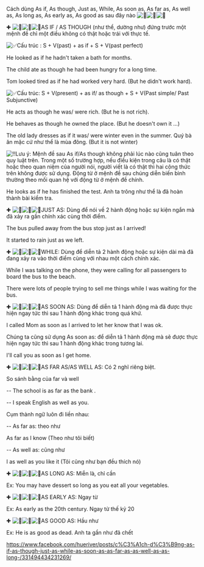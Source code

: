 Cách dùng As if, As though, Just as, While, As soon as, As far as, As well as, As long as, As early as, As good as sau đây nào ![💯](https://static.xx.fbcdn.net/images/emoji.php/v9/tf1/1/16/1f4af.png)![💯](https://static.xx.fbcdn.net/images/emoji.php/v9/tf1/1/16/1f4af.png)![💯](https://static.xx.fbcdn.net/images/emoji.php/v9/tf1/1/16/1f4af.png)

✚ ![🍉](https://static.xx.fbcdn.net/images/emoji.php/v9/t10/1/16/1f349.png)![🍉](https://static.xx.fbcdn.net/images/emoji.php/v9/t10/1/16/1f349.png)![🍉](https://static.xx.fbcdn.net/images/emoji.php/v9/t10/1/16/1f349.png)AS IF / AS THOUGH (như thể, dường như) đứng trước một mệnh đề chỉ một điều không có thật hoặc trái với thực tế.

![✅](https://static.xx.fbcdn.net/images/emoji.php/v9/t33/1/16/2705.png)Cấu trúc : S + V(past) + as if + S + V(past perfect)

He looked as if he hadn't taken a bath for months.

The child ate as though he had been hungry for a long time.

Tom looked tired as if he had worked very hard. (But he didn't work hard).

![✅](https://static.xx.fbcdn.net/images/emoji.php/v9/t33/1/16/2705.png)Cấu trúc: S + V(present) + as if/ as though + S + V(Past simple/ Past Subjunctive)

He acts as though he was/ were rich. (But he is not rich).

He behaves as though he owned the place. (But he doesn't own it ...)

The old lady dresses as if it was/ were winter even in the summer. Quý bà ăn mặc cứ như thể là mùa đông. (But it is not winter)

![‼️](https://static.xx.fbcdn.net/images/emoji.php/v9/t77/1/16/203c.png)Lưu ý: Mệnh đề sau As if/As though không phải lúc nào cũng tuân theo quy luật trên. Trong một số trường hợp, nếu điều kiện trong câu là có thật hoặc theo quan niệm của người nói, người viết là có thật thì hai công thức trên không được sử dụng. Động từ ở mệnh đề sau chúng diễn biến bình thường theo mối quan hệ với động từ ở mệnh đề chính.

He looks as if he has finished the test. Anh ta trông như thể là đã hoàn thành bài kiểm tra.

✚ ![🍉](https://static.xx.fbcdn.net/images/emoji.php/v9/t10/1/16/1f349.png)![🍉](https://static.xx.fbcdn.net/images/emoji.php/v9/t10/1/16/1f349.png)![🍉](https://static.xx.fbcdn.net/images/emoji.php/v9/t10/1/16/1f349.png)JUST AS: Dùng để nói về 2 hành động hoặc sự kiện ngắn mà đã xảy ra gần chính xác cùng thời điểm.

The bus pulled away from the bus stop just as I arrived!

It started to rain just as we left.

✚ ![🍉](https://static.xx.fbcdn.net/images/emoji.php/v9/t10/1/16/1f349.png)![🍉](https://static.xx.fbcdn.net/images/emoji.php/v9/t10/1/16/1f349.png)![🍉](https://static.xx.fbcdn.net/images/emoji.php/v9/t10/1/16/1f349.png)WHILE: Dùng để diễn tả 2 hành động hoặc sự kiện dài mà đã đang xảy ra vào thời điểm cùng với nhau một cách chính xác.

While I was talking on the phone, they were calling for all passengers to board the bus to the beach.

There were lots of people trying to sell me things while I was waiting for the bus.

✚ ![🍉](https://static.xx.fbcdn.net/images/emoji.php/v9/t10/1/16/1f349.png)![🍉](https://static.xx.fbcdn.net/images/emoji.php/v9/t10/1/16/1f349.png)![🍉](https://static.xx.fbcdn.net/images/emoji.php/v9/t10/1/16/1f349.png)AS SOON AS: Dùng để diễn tả 1 hành động mà đã được thực hiện ngay tức thì sau 1 hành động khác trong quá khứ.

I called Mom as soon as I arrived to let her know that I was ok.

Chúng ta cũng sử dụng As soon as: để diễn tả 1 hành động mà sẽ được thực hiện ngay tức thì sau 1 hành động khác trong tương lai.

I'll call you as soon as I get home.

✚ ![🍉](https://static.xx.fbcdn.net/images/emoji.php/v9/t10/1/16/1f349.png)![🍉](https://static.xx.fbcdn.net/images/emoji.php/v9/t10/1/16/1f349.png)![🍉](https://static.xx.fbcdn.net/images/emoji.php/v9/t10/1/16/1f349.png)AS FAR AS/AS WELL AS: Có 2 nghĩ riêng biệt.

So sánh bằng của far và well

-- The school is as far as the bank .

-- I speak English as well as you.

Cụm thành ngữ luôn đi liền nhau:

-- As far as: theo như

As far as I know (Theo như tôi biết)

-- As well as: cũng như

I as well as you like it (Tôi cũng như bạn đều thích nó)

✚ ![🍉](https://static.xx.fbcdn.net/images/emoji.php/v9/t10/1/16/1f349.png)![🍉](https://static.xx.fbcdn.net/images/emoji.php/v9/t10/1/16/1f349.png)![🍉](https://static.xx.fbcdn.net/images/emoji.php/v9/t10/1/16/1f349.png)AS LONG AS: Miễn là, chỉ cần

Ex: You may have dessert so long as you eat all your vegetables.

✚ ![🍉](https://static.xx.fbcdn.net/images/emoji.php/v9/t10/1/16/1f349.png)![🍉](https://static.xx.fbcdn.net/images/emoji.php/v9/t10/1/16/1f349.png)![🍉](https://static.xx.fbcdn.net/images/emoji.php/v9/t10/1/16/1f349.png)AS EARLY AS: Ngay từ

Ex: As early as the 20th century. Ngay từ thế kỷ 20

✚ ![🍉](https://static.xx.fbcdn.net/images/emoji.php/v9/t10/1/16/1f349.png)![🍉](https://static.xx.fbcdn.net/images/emoji.php/v9/t10/1/16/1f349.png)![🍉](https://static.xx.fbcdn.net/images/emoji.php/v9/t10/1/16/1f349.png)AS GOOD AS: Hầu như

Ex: He is as good as dead. Anh ta gần như đã chết


https://www.facebook.com/hueriver/posts/c%C3%A1ch-d%C3%B9ng-as-if-as-though-just-as-while-as-soon-as-as-far-as-as-well-as-as-long-/331494434231269/